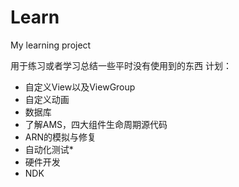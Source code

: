 # Learn
My learning project

用于练习或者学习总结一些平时没有使用到的东西
计划：
- 自定义View以及ViewGroup
- 自定义动画
- 数据库
- 了解AMS，四大组件生命周期源代码
- ARN的模拟与修复
- 自动化测试*
- 硬件开发
- NDK

